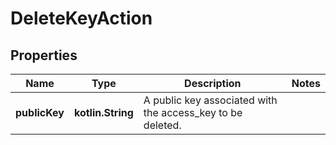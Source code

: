 
# DeleteKeyAction

## Properties
| Name | Type | Description | Notes |
| ------------ | ------------- | ------------- | ------------- |
| **publicKey** | **kotlin.String** | A public key associated with the access_key to be deleted. |  |



